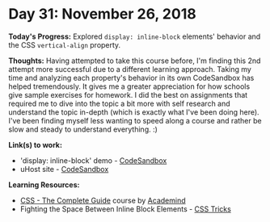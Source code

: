 # Day 31: November 26, 2018

**Today's Progress:** Explored `display: inline-block` elements' behavior and the CSS `vertical-align` property.

**Thoughts:** Having attempted to take this course before, I'm finding this 2nd attempt more successful due to a different learning approach. Taking my time and analyzing each property's behavior in its own CodeSandbox has helped tremendously. It gives me a greater appreciation for how schools give sample exercises for homework. I did the best on assignments that required me to dive into the topic a bit more with self research and understand the topic in-depth (which is exactly what I've been doing here). I've been finding myself less wanting to speed along a course and rather be slow and steady to understand everything. :)

**Link(s) to work:**
* 'display: inline-block' demo - [CodeSandbox](https://codesandbox.io/embed/nz2w0q8z4)
* uHost site - [CodeSandbox](https://codesandbox.io/embed/p71ny96l40)

**Learning Resources:**
* [CSS - The Complete Guide](https://www.udemy.com/css-the-complete-guide-incl-flexbox-grid-sass/) course by [Academind](https://www.academind.com/)
* Fighting the Space Between Inline Block Elements - [CSS Tricks](https://css-tricks.com/fighting-the-space-between-inline-block-elements/)